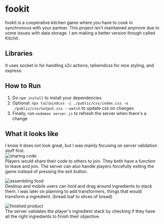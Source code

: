 # fookit
fookit is a cooperative kitchen game where you have to cook in synchronous with your partner. This project isn't maintained anymore due to some issues with data storage. I am making a better version though called Kitchit.
  

## Libraries
It uses socket io for handling s2c actions, tailwindcss for nice styling, and express.

## How to Run
 1. Do `npm install` to install your dependencies
 2. Optional: `npx tailwindcss -i ./public/css/index.css -o ./public/css/output.css --watch` to update css on changes
 3. Finally, run `nodemon server.js` to refresh the server when there's a change

## What it looks like
I know it does not look great, but I was mainly focusing on server validation stuff first.   
![sharing code](https://github.com/udu3324/Fookit/assets/47045986/e7a940cc-6910-48a0-ba9b-fed3eed11d7a)       
Players would share their code to others to join. They both have a function to leave and join. The server can also handle players forcefully exiting the game instead of pressing the exit button.   
     
    
![assembling food](https://github.com/udu3324/Fookit/assets/47045986/0c499d49-fdbe-435b-a432-702ebe36a790)     
Desktop and mobile users can hold and drag around ingredients to stack them. I was later on planning to add transformers, things that would transform a ingredient. (bread loaf to slices of bread)    
     
     
![finished product](https://github.com/udu3324/Fookit/assets/47045986/cf9a8f05-dc1b-42a3-baa6-903065939213)    
The server validates the player's ingredient stack by checking if they have all the right ingredients to finish their objective.    
